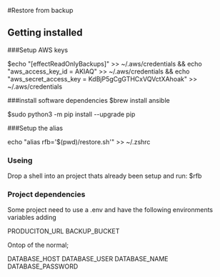 #Restore from backup

## Getting installed

###Setup AWS keys

$echo "[effectReadOnlyBackups]" >> ~/.aws/credentials && echo "aws_access_key_id = AKIAQ" >> ~/.aws/credentials && echo "aws_secret_access_key = KdBjP5gCgGTHCxVQVctXAhoak" >> ~/.aws/credentials

###install software dependencies
$brew install ansible

$sudo python3 -m pip install --upgrade pip

###Setup the alias

echo "alias rfb='$(pwd)/restore.sh'" >> ~/.zshrc

### Useing
Drop a shell into an project thats already been setup and run:
$rfb

### Project dependencies

Some project need to use a .env and have the following environments variables adding

PRODUCITON_URL
BACKUP_BUCKET

Ontop of the normal;

DATABASE_HOST
DATABASE_USER
DATABASE_NAME
DATABASE_PASSWORD
